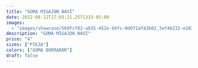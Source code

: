 ```yaml
---
title: "GOMA MIGAJON NAVI"
date: 2022-08-12T17:03:21.2571333-05:00
images:
  - "images/showcase/569fcf82-a835-452e-b9fc-0d0f1af43b02_3ef46232-e103-47e2-abc9-d910335178ca.webp"
description: "GOMA MIGAJON NAVI"
price: "4"
sizes: ["PIEZA"]
colors: ["GOMA BORRADOR"]
draft: false
---
```

